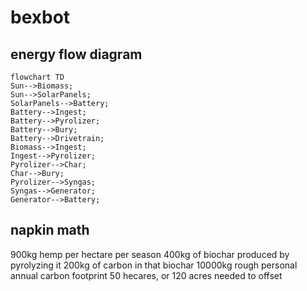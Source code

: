 # bexbot

## energy flow diagram
```mermaid
flowchart TD
Sun-->Biomass;
Sun-->SolarPanels;
SolarPanels-->Battery;
Battery-->Ingest;
Battery-->Pyrolizer;
Battery-->Bury;
Battery-->Drivetrain;
Biomass-->Ingest;
Ingest-->Pyrolizer;
Pyrolizer-->Char;
Char-->Bury;
Pyrolizer-->Syngas;
Syngas-->Generator;
Generator-->Battery;
```


## napkin math
900kg hemp per hectare per season
400kg of biochar produced by pyrolyzing it
200kg of carbon in that biochar
10000kg rough personal annual carbon footprint
50 hecares, or 120 acres needed to offset
